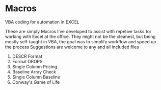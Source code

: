 # Macros
VBA coding for automation in EXCEL

These are simply Macros I've developed to assist with repetive tasks for working with Excel at the office. 
They might not be the cleanest, but being mostly self-taught in VBA, the goal was to simplify workflow and speed up the process
Suggestions are welcome to any and all included files

1. DESCR Format
2. Format DROPS
3. Single Column Pricing
4. Baseline Array Check
5. Single Column Baseline
6. Conway's Game of Life
